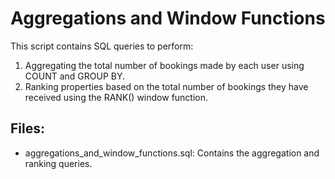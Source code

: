 # Aggregations and Window Functions

This script contains SQL queries to perform:
1. Aggregating the total number of bookings made by each user using COUNT and GROUP BY.
2. Ranking properties based on the total number of bookings they have received using the RANK() window function.

## Files:
- aggregations_and_window_functions.sql: Contains the aggregation and ranking queries.
